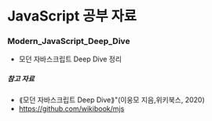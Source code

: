 # JavaScript 공부 자료

### Modern_JavaScript_Deep_Dive

- 모던 자바스크립트 Deep Dive 정리

##### 참고 자료

- ⟪모던 자바스크립트 Deep Dive⟫"(이웅모 지음,위키북스, 2020)
- https://github.com/wikibook/mjs
